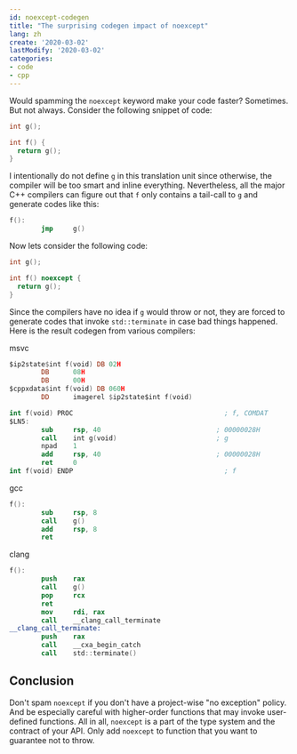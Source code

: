 ```yaml
---
id: noexcept-codegen
title: "The surprising codegen impact of noexcept"
lang: zh
create: '2020-03-02'
lastModify: '2020-03-02'
categories:
- code
- cpp
---
```


Would spamming the `noexcept` keyword make your code faster? Sometimes. But not always. Consider the following snippet of code:

```cpp
int g();

int f() {
  return g();
}
```

I intentionally do not define `g` in this translation unit since otherwise, the compiler will be too smart and inline everything.
Nevertheless, all the major C++ compilers can figure out that `f` only contains a tail-call to `g` and generate codes like this:

```nasm
f():
        jmp     g()
```

Now lets consider the following code:

```cpp
int g();

int f() noexcept {
  return g();
}
```

Since the compilers have no idea if `g` would throw or not, they are forced to generate codes that invoke `std::terminate` in case bad things happened.
Here is the result codegen from various compilers:

msvc

```nasm
$ip2state$int f(void) DB 02H
        DB      08H
        DB      00H
$cppxdata$int f(void) DB 060H
        DD      imagerel $ip2state$int f(void)

int f(void) PROC                                      ; f, COMDAT
$LN5:
        sub     rsp, 40                             ; 00000028H
        call    int g(void)                         ; g
        npad    1
        add     rsp, 40                             ; 00000028H
        ret     0
int f(void) ENDP                                      ; f
```

gcc

```nasm
f():
        sub     rsp, 8
        call    g()
        add     rsp, 8
        ret
```

clang

```nasm
f():
        push    rax
        call    g()
        pop     rcx
        ret
        mov     rdi, rax
        call    __clang_call_terminate
__clang_call_terminate:
        push    rax
        call    __cxa_begin_catch
        call    std::terminate()
```

## Conclusion

Don't spam `noexcept` if you don't have a project-wise "no exception" policy. And be especially careful with higher-order functions that may invoke user-defined functions. All in all, `noexcept` is a part of the type system and the contract of your API. Only add `noexcept` to function that you want to guarantee not to throw.
